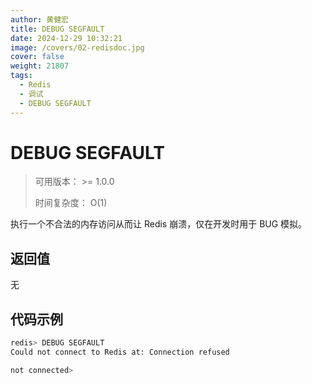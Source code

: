 ```yaml
---
author: 黄健宏
title: DEBUG SEGFAULT
date: 2024-12-29 10:32:21
image: /covers/02-redisdoc.jpg
cover: false
weight: 21807
tags:
  - Redis
  - 调试
  - DEBUG SEGFAULT
---
```


# DEBUG SEGFAULT

> 可用版本： >= 1.0.0
> 
> 时间复杂度： O(1)

执行一个不合法的内存访问从而让 Redis 崩溃，仅在开发时用于 BUG 模拟。

## 返回值

无

## 代码示例

```bash
redis> DEBUG SEGFAULT
Could not connect to Redis at: Connection refused

not connected>
```